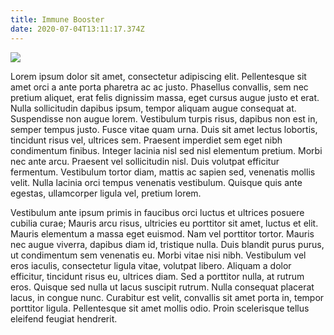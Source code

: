 ```yaml
---
title: Immune Booster
date: 2020-07-04T13:11:17.374Z
---
```


![](/uploads/immunebooster.jpg)

Lorem ipsum dolor sit amet, consectetur adipiscing elit. Pellentesque sit amet orci a ante porta pharetra ac ac justo. Phasellus convallis, sem nec pretium aliquet, erat felis dignissim massa, eget cursus augue justo et erat. Nulla sollicitudin dapibus ipsum, tempor aliquam augue consequat at. Suspendisse non augue lorem. Vestibulum turpis risus, dapibus non est in, semper tempus justo. Fusce vitae quam urna. Duis sit amet lectus lobortis, tincidunt risus vel, ultrices sem. Praesent imperdiet sem eget nibh condimentum finibus. Integer lacinia nisl sed nisl elementum pretium. Morbi nec ante arcu. Praesent vel sollicitudin nisl. Duis volutpat efficitur fermentum. Vestibulum tortor diam, mattis ac sapien sed, venenatis mollis velit. Nulla lacinia orci tempus venenatis vestibulum. Quisque quis ante egestas, ullamcorper ligula vel, pretium lorem.

Vestibulum ante ipsum primis in faucibus orci luctus et ultrices posuere cubilia curae; Mauris arcu risus, ultricies eu porttitor sit amet, luctus et elit. Mauris elementum a massa eget euismod. Nam vel porttitor tortor. Mauris nec augue viverra, dapibus diam id, tristique nulla. Duis blandit purus purus, ut condimentum sem venenatis eu. Morbi vitae nisi nibh. Vestibulum vel eros iaculis, consectetur ligula vitae, volutpat libero. Aliquam a dolor efficitur, tincidunt risus eu, ultrices diam. Sed a porttitor nulla, at rutrum eros. Quisque sed nulla ut lacus suscipit rutrum. Nulla consequat placerat lacus, in congue nunc. Curabitur est velit, convallis sit amet porta in, tempor porttitor ligula. Pellentesque sit amet mollis odio. Proin scelerisque tellus eleifend feugiat hendrerit.
